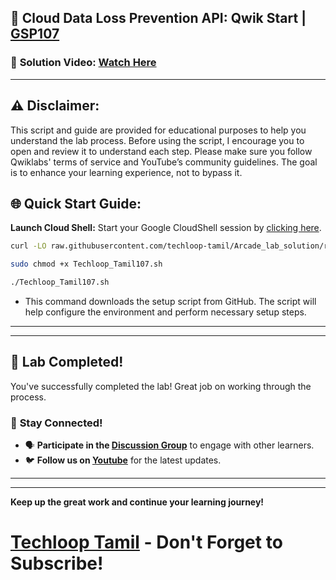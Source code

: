 

## 🚀 Cloud Data Loss Prevention API: Qwik Start | [GSP107](https://www.cloudskillsboost.google/focuses/600?parent=catalog)

### 🔗 **Solution Video:** [Watch Here](https://youtu.be/1d8mfbEPhYI)

---

## ⚠️ **Disclaimer:**
This script and guide are provided for educational purposes to help you understand the lab process. Before using the script, I encourage you to open and review it to understand each step. Please make sure you follow Qwiklabs' terms of service and YouTube’s community guidelines. The goal is to enhance your learning experience, not to bypass it.


## 🌐 **Quick Start Guide:**

**Launch Cloud Shell:**
Start your Google CloudShell session by [clicking here](https://console.cloud.google.com/home/dashboard?project=&pli=1&cloudshell=true).


```bash
curl -LO raw.githubusercontent.com/techloop-tamil/Arcade_lab_solution/refs/heads/main/Cloud%20Data%20Loss%20Prevention%20API%3A%20Qwik%20Start/Techloop_Tamil107.sh

sudo chmod +x Techloop_Tamil107.sh

./Techloop_Tamil107.sh
```
- This command downloads the setup script from GitHub. The script will help configure the environment and perform necessary setup steps.


---

---

## 🎉 **Lab Completed!**

You've successfully completed the lab! Great job on working through the process.

### 🌟 **Stay Connected!**

- 🗣 **Participate in the [Discussion Group](https://chat.whatsapp.com/LHufF35bAJEC2vqmlmfC8J)** to engage with other learners.
- 🐦 **Follow us on [Youtube](https://www.youtube.com/@Techloop_Tamil)** for the latest updates.


---
---

**Keep up the great work and continue your learning journey!**

# [Techloop Tamil](https://www.youtube.com/@Techloop_Tamil) - Don't Forget to Subscribe!
